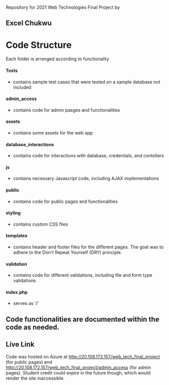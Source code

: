 Repository for 2021 Web Technologies Final Project by
## Excel Chukwu

# Code Structure
Each folder is arranged according to functionality

#### Tests
- contains sample test cases that were tested on a sample database not included

#### admin_access
- contains code for admin pasges and functionalities

#### assets
- contains some assets for the web app

#### database_interactions
- contains code for interactions with database, credentials, and contollers

#### js
- contains necessary Javascript code, including AJAX implementations

#### public
- contains code for public pages and functionalities

#### styling
- contains custom CSS files

#### templates
- contains header and footer files for the different pages. The goal was to adhere to the Don't Repeat Yourself (DRY) principle.

#### validation
- contains code for different validations, including file and form type validations

#### index.php
- serves as '/'


## Code functionalities are documented within the code as needed.

## Live Link
Code was hosted on Azure at http://20.108.172.157/web_tech_final_project (for public pages) and http://20.108.172.157/web_tech_final_project/admin_access (for admin pages). Student credit could expire in the future though, which would render the site inaccessible.
